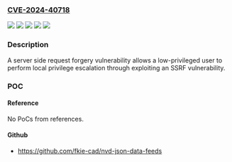 ### [CVE-2024-40718](https://cve.mitre.org/cgi-bin/cvename.cgi?name=CVE-2024-40718)
![](https://img.shields.io/static/v1?label=Product&message=Nutanix%20AHV&color=blue)
![](https://img.shields.io/static/v1?label=Product&message=Nutanix%20KVM&color=blue)
![](https://img.shields.io/static/v1?label=Version&message=12.5.0%3C%2012.5.0%20&color=brighgreen)
![](https://img.shields.io/static/v1?label=Version&message=12.6.0%3C%2012.6.0%20&color=brighgreen)
![](https://img.shields.io/static/v1?label=Vulnerability&message=n%2Fa&color=brighgreen)

### Description

A server side request forgery vulnerability allows a low-privileged user to perform local privilege escalation through exploiting an SSRF vulnerability.

### POC

#### Reference
No PoCs from references.

#### Github
- https://github.com/fkie-cad/nvd-json-data-feeds

